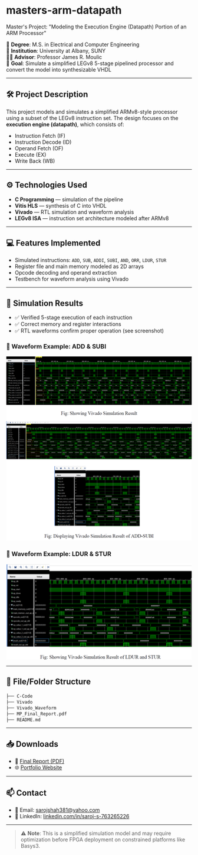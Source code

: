 # masters-arm-datapath
Master's Project: "Modeling the Execution Engine (Datapath) Portion of an ARM Processor"

📅 **Degree**: M.S. in Electrical and Computer Engineering  
🏫 **Institution**: University at Albany, SUNY  
👨‍🏫 **Advisor**: Professor James R. Moulic  
🎯 **Goal**: Simulate a simplified LEGv8 5-stage pipelined processor and convert the model into synthesizable VHDL

---

## 🛠️ Project Description

This project models and simulates a simplified ARMv8-style processor using a subset of the LEGv8 instruction set. The design focuses on the **execution engine (datapath)**, which consists of:

- Instruction Fetch (IF)
- Instruction Decode (ID)
- Operand Fetch (OF)
- Execute (EX)
- Write Back (WB)

---

## ⚙️ Technologies Used

- **C Programming** — simulation of the pipeline  
- **Vitis HLS** — synthesis of C into VHDL  
- **Vivado** — RTL simulation and waveform analysis  
- **LEGv8 ISA** — instruction set architecture modeled after ARMv8  

---

## 💻 Features Implemented

- Simulated instructions: `ADD`, `SUB`, `ADDI`, `SUBI`, `AND`, `ORR`, `LDUR`, `STUR`  
- Register file and main memory modeled as 2D arrays  
- Opcode decoding and operand extraction  
- Testbench for waveform analysis using Vivado  

---

## 🧪 Simulation Results

- ✅ Verified 5-stage execution of each instruction  
- ✅ Correct memory and register interactions  
- ✅ RTL waveforms confirm proper operation (see screenshot)

### 🧪 Waveform Example: ADD & SUBI

![Waveform ADD-SUBI](Vivado_Waveform/Waveform_Result_ADD-SUBI.png)

### 🧪 Waveform Example: LDUR & STUR

![Waveform LDUR-STUR](Vivado_Waveform/Waveform_Result_LDUR_STUR.png)

---

## 📂 File/Folder Structure

```
├── C-Code
├── Vivado
├── Vivado_Waveform
├── MP_Final_Report.pdf
├── README.md
```

---

## 📥 Downloads

- 📘 [Final Report (PDF)](MP_Final_Report.pdf)  
- 🌐 [Portfolio Website](https://drsarojshah.github.io)  

---

## 📫 Contact

- 📧 Email: sarojshah381@yahoo.com  
- 🔗 LinkedIn: [linkedin.com/in/saroj-s-763265226](https://linkedin.com/in/saroj-s-763265226)

---

> ⚠️ **Note**: This is a simplified simulation model and may require optimization before FPGA deployment on constrained platforms like Basys3.
